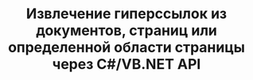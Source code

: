 ---
############################# Static ############################
layout: "auto-gen-gist"
draft: false
path: "ru/parser/net/extract/one/"
otherformats: DOC DOT DOCX DOCM DOTX DOTM TXT ODT OTT RTF PDF XHTML MHTML MD XML EPUB FB2 CHM XLS XLT XLSX XLSM XLSB XLTX XLTM ODS CSV OTS XLA XLAM PPT PPTX  PPS POT PPSX PPTM POTX PPSM ODP OTP PST OST EML EMLX MSG 

############################# Head ############################
head_title: ".NET API для анализа и извлечения гиперссылок из документов, страниц или области страницы"
head_description: "GroupDocs.Parser .NET API позволяет программистам извлекать гиперссылки из документов, страниц или областей страниц PDF, DOCX, XLSX, CSV, PPTX, EML, MSG, EPUB и многих других."

############################# Header ############################
title: "Извлечение гиперссылок из документов, страниц или определенной области страницы через C#/VB.NET API"
description: "API GroupDocs.Parser .NET позволяет разработчикам программного обеспечения анализировать и извлекать гиперссылки из документов, страниц или страниц в форматах PDF, DOC, DOCX, PPT, PPTX, EML, MSG, XLS, XLSX, CSV, ODT, RTF, EPUB и многих других. документы."

######################### Download Button #######################
button:
    enable: true

############################# About ############################
about:
    enable: true
    title: "Как анализировать и извлекать гиперссылки из документов или страниц через .NET?"
    content: |
       Гиперссылка — это фрагмент текста, изображение или значок, который указывает на весь документ или на определенную часть документа. Использование гиперссылок позволяет пользователям переходить на веб-страницу или документ. Часто требуется извлечь гиперссылки из документа и использовать их для доступа к внешнему документу или веб-странице. GroupDocs.Parser .NET API — это увлекательный API для извлечения текста из документов, который предоставляет полную функциональность для реализации решений для извлечения текста и метаданных. Он поддерживает извлечение текста и гиперссылок из PDF, электронных писем, электронных книг, форматов Microsoft Office: Word (DOC, DOCX), PowerPoint (PPT, PPTX), Excel (XLS, XLSX), форматов LibreOffice и многих других. Он поддерживает несколько расширенных функций для анализа документов, извлечения простого и структурированного текста, поиска текста по ключевым словам, извлечения метаданных или изображений, контейнеров, а также вложений и многого другого. 

############################# content ############################
steps:
    enable: true
    block:
    - title_left: "Извлечение гиперссылок из документов ONE через .NET"
      content_left: |
       GroupDocs.Parser .NET обеспечивает полную поддержку извлечения гиперссылок из документов ONE. В следующем примере кода C# .NET показано, как извлечь гиперссылки внутри документа ONE. 

      title_right: "Как извлечь гиперссылки"
      content_right: |
        * Создайте экземпляр [Парсера](https://apireference.groupdocs.com/parser/net/groupdocs.parser/parser)
        * Проверить документ на наличие поддержки извлечения гиперссылок
        * Извлечь гиперссылки из документа
        * Вызовите метод [GetHyperlinks](https://apireference.groupdocs.com/parser/net/groupdocs.parser/parser/methods/gethyperlinks), чтобы извлечь все гиперссылки из всего документа.
        * Итерация по гиперссылкам и печать URL-адреса гиперссылки

      gisthash: "35be3a09e0135c65be790c42c5c86d37"
      gistfile: "Extract_hyperlinks_form_documents.cs"

    - title_left: "Извлечь гиперссылки со страницы документов ONE"
      content_left: |
       GroupDocs.Parser .NET позволяет разработчикам программного обеспечения извлекать гиперссылки из документов ONE с помощью пары строк кода. В приведенном ниже коде C# .NET показано извлечение гиперссылок внутри документа ONE. 

      title_right: "Извлечение гиперссылок через .NET"
      content_right: |
        * Создайте экземпляр [Парсера](https://apireference.groupdocs.com/parser/net/groupdocs.parser/parser)
        * Проверить документ на наличие поддержки извлечения гиперссылок
        * Get document info by calling [GetDocumentInfo](https://apireference.groupdocs.com/parser/net/groupdocs.parser/parser/methods/getdocumentinfo) 
        * Перебирать страницы и печатать номер страницы
        * Извлечь гиперссылки из документа
        * Вызовите метод [GetHyperlinks](https://apireference.groupdocs.com/parser/net/groupdocs.parser/parser/methods/gethyperlinks), чтобы извлечь все гиперссылки из всего документа.
        * Итерация по гиперссылкам и печать URL-адреса гиперссылки
     
      gisthash: "e71f8e39ba36ebf97034dfbf6fceeec1"
      gistfile: "hyperlinks_extraction_form_documents_page.cs"
      
    - title_left: "Извлечение гиперссылок из ONE области страницы документов"
      content_left: |
       GroupDocs.Parser .NET API полностью поддерживает извлечение гиперссылок из документов ONE с легкостью. В следующем примере кода .NET показано, как извлечь гиперссылки из области страницы документа ONE.

      title_right: "Как извлечь гиперссылки с помощью .NET"
      content_right: |
        * Создайте экземпляр [Парсера](https://apireference.groupdocs.com/parser/net/groupdocs.parser/parser)
        * Проверить документ на наличие поддержки извлечения гиперссылок
        * Создайте параметры, которые используются для извлечения гиперссылок
        * Вызовите метод [GetHyperlinks](https://apireference.groupdocs.com/parser/net/groupdocs.parser/parser/methods/gethyperlinks), чтобы извлечь все гиперссылки из всего документа.
        * Итерация по гиперссылкам и печать URL-адреса гиперссылки
     
      gisthash: "eefbede6f391ea44ddb6901edb353950"
      gistfile: "hyperlinks_extraction_from__documents_page_area.cs"

    - title_left: "Системные Требования"
      content_left: |
        API GroupDocs.Assembly .NET поддерживаются на всех основных платформах и операционных системах. Полное руководство по системным требованиям можно найти на странице [системные требования](hhttps://docs.groupdocs.com/parser/net/system-requirements/). Перед выполнением приведенного ниже кода убедитесь, что на вашем компьютере установлены следующие предварительные компоненты. система:
        * Операционные системы: Microsoft Windows, Linux, MacOS
        * Среда разработки: Visual Studio, Xamarin, MonoDevelop и т. д.
        * Фреймворки: .NET Framework, .NET Standard, .NET Core, Mono
        * Получите последнюю версию API GroupDocs.Assembly .NET из [NuGet](https://www.nuget.org/packages/GroupDocs.parser/)
        
      title_right: "Зачем использовать GroupDocs.Assembly"
      content_right: |
        * Поддержка извлечения простого текста из любых поддерживаемых документов
        * Парсинг документов по пользовательским шаблонам.
        * Полностью поддерживает извлечение структурированного текста
        * Текстовый поиск по ключевому слову, а также регулярное выражение
        * Извлечение форматированного текста, метаданных, изображений, контейнеров и вложений.
        * Извлечение оглавления для некоторых поддерживаемых форматов документов.
        * Анализировать данные формы из PDF-документов.
        * Извлечение гиперссылок из документа

demos:
    enable: true


more_formats:
    enable: true


back_to_top:
    enable: true
---